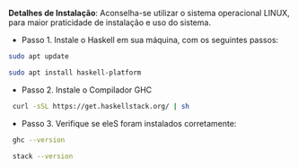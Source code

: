 **Detalhes de Instalação**: Aconselha-se utilizar o sistema operacional LINUX, para maior praticidade de instalação e uso do sistema.

- Passo 1. Instale o Haskell em sua máquina, com os seguintes passos:

```bash 
sudo apt update 
```

```bash  
sudo apt install haskell-platform
``` 

- Passo 2. Instale o Compilador GHC

```bash
 curl -sSL https://get.haskellstack.org/ | sh 
 ```

- Passo 3. Verifique se eleS foram instalados corretamente:

```bash
 ghc --version 
 ```

```bash
 stack --version 
 ``` 
